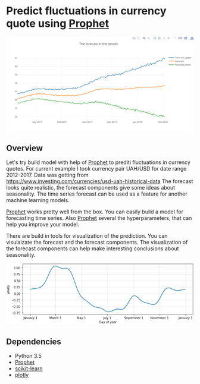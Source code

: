 # Predict fluctuations in currency quote using [Prophet](https://facebookincubator.github.io/prophet/)
![the forecast example](images/forecast_example.png)

## Overview
Let's try build model with help of [Prophet](https://facebookincubator.github.io/prophet/) to prеditi 
fluctuations in currency quotes. For current example I took currency pair UAH/USD for date range 2012-2017. 
Data was getting from https://www.investing.com/currencies/usd-uah-historical-data
The forecast looks quite realistic, the forecast components give some ideas about seasonality. 
The time series forecast can be used as a feature for another machine learning models.

[Prophet](https://facebookincubator.github.io/prophet/) works pretty well from the box. 
You can easily build a model for forecasting time series.
Also [Prophet](https://facebookincubator.github.io/prophet/docs/quick_start.html) several the hyperparameters, 
that can help you improve your model.

There are build in tools for visualization of the prediction. You can visulaizate the forecast and the forecast components.
The visualization of the forecast components can help make interesting conclusions about seasonality.

![the forecast components](images/yearly_seasonality.png)

## Dependencies
* Python 3.5
* [Prophet](https://facebookincubator.github.io/prophet/)
* [scikit-learn](http://scikit-learn.org/stable/)
* [plotly](https://plot.ly/python/offline/)
